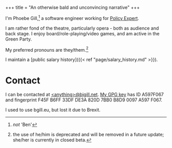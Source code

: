 +++
title = "An otherwise bald and unconvincing narrative"
+++

I'm Phoebe Gill,[^1] a software engineer working for [Policy Expert](https://www.policyexpert.co.uk/).

[^1]: _not_ 'Ben'

I am rather fond of the theatre, particularly opera - both as audience and back stage. I enjoy board/role-playing/video games, and am active in the Green Party.

My preferred pronouns are they/them.[^2]

[^2]: the use of he/him is deprecated and will be removed in a future update; she/her is currently in closed beta.

I maintain a [public salary history]({{< ref "page/salary_history.md" >}}).

# Contact

I can be contacted at [\<anything>@bjgill.net](mailto:website@bjgill.net). [My GPG key](https://pgp.mit.edu/pks/lookup?op=vindex&search=0xB8D90097A597F067) has ID A597F067 and fingerprint F45F B6FF 33DF DE3A 820D 7BB0 B8D9 0097 A597 F067.

I used to use bgill.eu, but lost it due to Brexit.
